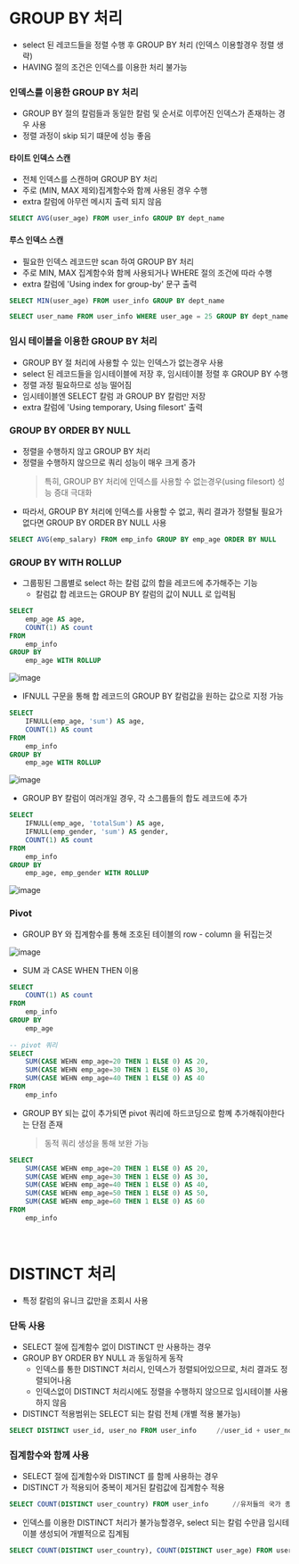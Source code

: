 # GROUP BY 처리
* select 된 레코드들을 정렬 수행 후 GROUP BY 처리 (인덱스 이용할경우 정렬 생략)
* HAVING 절의 조건은 인덱스를 이용한 처리 불가능

### 인덱스를 이용한 GROUP BY 처리
* GROUP BY 절의 칼럼들과 동일한 칼럼 및 순서로 이루어진 인덱스가 존재하는 경우 사용
* 정렬 과정이 skip 되기 떄문에 성능 좋음

#### 타이트 인덱스 스캔
* 전체 인덱스를 스캔하며 GROUP BY 처리
* 주로 (MIN, MAX 제외)집계함수와 함께 사용된 경우 수행
* extra 칼럼에 아무런 메시지 출력 되지 않음  
```sql
SELECT AVG(user_age) FROM user_info GROUP BY dept_name
```

#### 루스 인덱스 스캔
* 필요한 인덱스 레코드만 scan 하여 GROUP BY 처리
* 주로 MIN, MAX 집계함수와 함께 사용되거나 WHERE 절의 조건에 따라 수행
* extra 칼럼에 'Using index for group-by' 문구 출력
```sql
SELECT MIN(user_age) FROM user_info GROUP BY dept_name

SELECT user_name FROM user_info WHERE user_age = 25 GROUP BY dept_name (dept_name, user_age 로 인덱스가 생성되어있는경우)
```

### 임시 테이블을 이용한 GROUP BY  처리
* GROUP BY 절 처리에 사용할 수 있는 인덱스가 없는경우 사용
* select 된 레코드들을 임시테이블에 저장 후, 임시테이블 정렬 후 GROUP BY 수행
* 정렬 과정 필요하므로 성능 떨어짐
* 임시테이블엔 SELECT 칼럼 과 GROUP BY 칼럼만 저장 
* extra 칼럼에 'Using temporary, Using filesort' 출력

### GROUP BY ORDER BY NULL
* 정렬을 수행하지 않고 GROUP BY 처리
* 정렬을 수행하지 않으므로 쿼리 성능이 매우 크게 증가
	> 특히, GROUP BY 처리에 인덱스를 사용할 수 없는경우(using filesort) 성능 증대 극대화 
* 따라서, GROUP BY 처리에 인덱스를 사용할 수 없고, 쿼리 결과가 정렬될 필요가 없다면 GROUP BY ORDER BY NULL 사용 

```sql
SELECT AVG(emp_salary) FROM emp_info GROUP BY emp_age ORDER BY NULL 
```

### GROUP BY WITH ROLLUP
* 그룹핑된 그룹별로 select 하는 칼럼 값의 합을 레코드에 추가해주는 기능
	* 칼럼값 합 레코드는 GROUP BY 칼럼의 값이 NULL 로 입력됨
```sql
SELECT
	emp_age AS age,
	COUNT(1) AS count
FROM
	emp_info
GROUP BY 
	emp_age WITH ROLLUP 
```
![image](https://user-images.githubusercontent.com/48702893/115043703-c1d1a580-9f0f-11eb-8b4e-e880bc183b3a.png)

* IFNULL 구문을 통해 합 레코드의 GROUP BY 칼럼값을 원하는 값으로 지정 가능
```sql
SELECT
	IFNULL(emp_age, 'sum') AS age,
	COUNT(1) AS count
FROM
	emp_info
GROUP BY 
	emp_age WITH ROLLUP 
```
![image](https://user-images.githubusercontent.com/48702893/115043670-b7afa700-9f0f-11eb-82b3-f60ca516487d.png)

* GROUP BY 칼럼이 여러개일 경우, 각 소그룹들의 합도 레코드에 추가

```sql
SELECT
	IFNULL(emp_age, 'totalSum') AS age,
	IFNULL(emp_gender, 'sum') AS gender,
	COUNT(1) AS count
FROM
	emp_info
GROUP BY 
	emp_age, emp_gender WITH ROLLUP 
```

![image](https://user-images.githubusercontent.com/48702893/115043581-9cdd3280-9f0f-11eb-92ff-8ae79a5892ff.png)

### Pivot
* GROUP BY 와 집계함수를 통해 조호된 테이블의 row - column 을 뒤집는것

![image](https://user-images.githubusercontent.com/48702893/115044462-81265c00-9f10-11eb-83be-fca524b0a190.png)

* SUM 과 CASE WHEN THEN 이용
```sql
SELECT
	COUNT(1) AS count 
FROM
	emp_info
GROUP BY
	emp_age
	
-- pivot 쿼리
SELECT
	SUM(CASE WEHN emp_age=20 THEN 1 ELSE 0) AS 20,
	SUM(CASE WEHN emp_age=30 THEN 1 ELSE 0) AS 30,
	SUM(CASE WEHN emp_age=40 THEN 1 ELSE 0) AS 40
FROM
	emp_info
```
* GROUP BY 되는 값이 추가되면 pivot 쿼리에 하드코딩으로 함꼐 추가해줘야한다는 단점 존재
	> 동적 쿼리 생성을 통해 보완 가능
```sql
SELECT
	SUM(CASE WEHN emp_age=20 THEN 1 ELSE 0) AS 20,
	SUM(CASE WEHN emp_age=30 THEN 1 ELSE 0) AS 30,
	SUM(CASE WEHN emp_age=40 THEN 1 ELSE 0) AS 40,
	SUM(CASE WEHN emp_age=50 THEN 1 ELSE 0) AS 50,
	SUM(CASE WEHN emp_age=60 THEN 1 ELSE 0) AS 60
FROM
	emp_info
```

<br>

# DISTINCT 처리
* 특정 칼럼의 유니크 값만을 조회시 사용

### 단독 사용
* SELECT 절에 집계함수 없이 DISTINCT 만 사용하는 경우
* GROUP BY ORDER BY NULL 과 동일하게 동작
	* 인덱스를 통한 DISTINCT 처리시, 인덱스가 정렬되어있으므로, 처리 결과도 정렬되어나옴
	* 인덱스없이 DISTINCT 처리시에도 정렬을 수행하지 않으므로 임시테이블 사용하지 않음
* DISTINCT 적용범위는 SELECT 되는 칼럼 전체 (개별 적용 불가능)
```sql
SELECT DISTINCT user_id, user_no FROM user_info		//user_id + user_no 조합이 유니크한 값 조회
```

### 집계함수와 함께 사용
* SELECT 절에 집계함수와 DISTINCT 를 함께 사용하는 경우
* DISTINCT 가 적용되어 중복이 제거된 칼럼값에 집계함수 적용
```sql
SELECT COUNT(DISTINCT user_country) FROM user_info		//유저들의 국가 종류 수 집계
```
* 인덱스를 이용한 DISTINCT 처리가 불가능할경우, select 되는 칼럼 수만큼 임시테이블 생성되어 개별적으로 집계됨
```sql
SELECT COUNT(DISTINCT user_country), COUNT(DISTINCT user_age) FROM user_info	//user_country 집계용, user_age 집계용 임시테이블 각각 생성 
```
